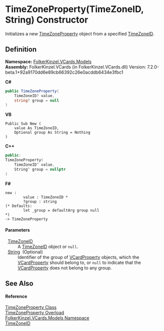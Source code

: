# TimeZoneProperty(TimeZoneID, String) Constructor


Initializes a new <a href="3d95294e-eb6d-9637-dd41-e876afb4fe20.md">TimeZoneProperty</a> object from a specified <a href="9c826379-198e-f92a-4316-339fc00e08b2.md">TimeZoneID</a>.



## Definition
**Namespace:** <a href="10623553-9342-5b8f-9df4-6e7d1075f3df.md">FolkerKinzel.VCards.Models</a>  
**Assembly:** FolkerKinzel.VCards (in FolkerKinzel.VCards.dll) Version: 7.2.0-beta.1+92a9170dd6e89cb66392c26e0acddb6434e3fbc1

**C#**
``` C#
public TimeZoneProperty(
	TimeZoneID? value,
	string? group = null
)
```
**VB**
``` VB
Public Sub New ( 
	value As TimeZoneID,
	Optional group As String = Nothing
)
```
**C++**
``` C++
public:
TimeZoneProperty(
	TimeZoneID^ value, 
	String^ group = nullptr
)
```
**F#**
``` F#
new : 
        value : TimeZoneID * 
        ?group : string 
(* Defaults:
        let _group = defaultArg group null
*)
-> TimeZoneProperty
```



#### Parameters
<dl><dt>  <a href="9c826379-198e-f92a-4316-339fc00e08b2.md">TimeZoneID</a></dt><dd>A <a href="9c826379-198e-f92a-4316-339fc00e08b2.md">TimeZoneID</a> object or <code>null</code>.</dd><dt>  <a href="https://learn.microsoft.com/dotnet/api/system.string" target="_blank" rel="noopener noreferrer">String</a>  (Optional)</dt><dd>Identifier of the group of <a href="e1395eb9-792c-c4d8-ee22-97939a91c58e.md">VCardProperty</a> objects, which the <a href="e1395eb9-792c-c4d8-ee22-97939a91c58e.md">VCardProperty</a> should belong to, or <code>null</code> to indicate that the <a href="e1395eb9-792c-c4d8-ee22-97939a91c58e.md">VCardProperty</a> does not belong to any group.</dd></dl>

## See Also


#### Reference
<a href="3d95294e-eb6d-9637-dd41-e876afb4fe20.md">TimeZoneProperty Class</a>  
<a href="6bf9de98-7eef-0e33-1af3-1dc369d24703.md">TimeZoneProperty Overload</a>  
<a href="10623553-9342-5b8f-9df4-6e7d1075f3df.md">FolkerKinzel.VCards.Models Namespace</a>  
<a href="9c826379-198e-f92a-4316-339fc00e08b2.md">TimeZoneID</a>  
